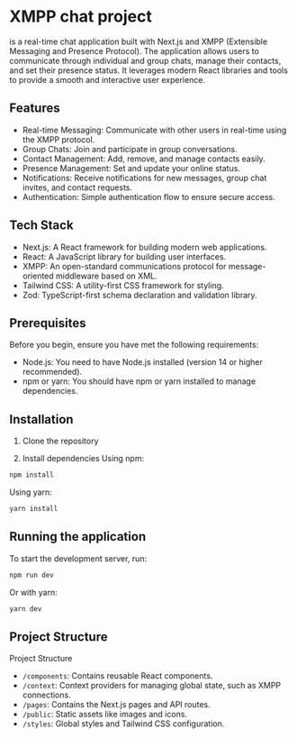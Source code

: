 # XMPP chat project

is a real-time chat application built with Next.js and XMPP (Extensible Messaging and Presence Protocol). The application allows users to communicate through individual and group chats, manage their contacts, and set their presence status. It leverages modern React libraries and tools to provide a smooth and interactive user experience.

## Features
* Real-time Messaging: Communicate with other users in real-time using the XMPP protocol.
* Group Chats: Join and participate in group conversations.
* Contact Management: Add, remove, and manage contacts easily.
* Presence Management: Set and update your online status.
* Notifications: Receive notifications for new messages, group chat invites, and contact requests.
* Authentication: Simple authentication flow to ensure secure access.

## Tech Stack 
* Next.js: A React framework for building modern web applications.
* React: A JavaScript library for building user interfaces.
* XMPP: An open-standard communications protocol for message-oriented middleware based on XML.
* Tailwind CSS: A utility-first CSS framework for styling.
* Zod: TypeScript-first schema declaration and validation library.

## Prerequisites 
Before you begin, ensure you have met the following requirements:

* Node.js: You need to have Node.js installed (version 14 or higher recommended).
* npm or yarn: You should have npm or yarn installed to manage dependencies.

## Installation 
1. Clone the repository 

2. Install dependencies 
Using npm:
```bash
npm install
```

Using yarn:
```bash
yarn install
```

## Running the application 
To start the development server, run:
```bash
npm run dev
```

Or with yarn:
```bash
yarn dev
```


## Project Structure 
Project Structure

* `/components`: Contains reusable React components.
* `/context`: Context providers for managing global state, such as XMPP connections.
* `/pages`: Contains the Next.js pages and API routes.
* `/public`: Static assets like images and icons.
* `/styles`: Global styles and Tailwind CSS configuration.